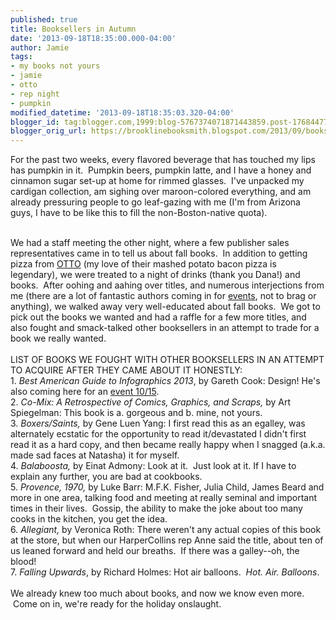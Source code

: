 ```yaml
---
published: true
title: Booksellers in Autumn
date: '2013-09-18T18:35:00.000-04:00'
author: Jamie
tags:
- my books not yours
- jamie
- otto
- rep night
- pumpkin
modified_datetime: '2013-09-18T18:35:03.320-04:00'
blogger_id: tag:blogger.com,1999:blog-5767374071871443859.post-1768447755621244604
blogger_orig_url: https://brooklinebooksmith.blogspot.com/2013/09/booksellers-in-autumn.html
---
```


For the past two weeks, every flavored beverage that has touched my lips has pumpkin in it. &nbsp;Pumpkin beers, pumpkin latte, and I have a honey and cinnamon sugar set-up at home for rimmed glasses. &nbsp;I've unpacked my cardigan collection, am sighing over maroon-colored everything, and am already pressuring people to go leaf-gazing with me (I'm from Arizona guys, I have to be like this to fill the non-Boston-native quota). <br /><div><br /></div><div>We had a staff meeting the other night, where a few publisher sales representatives came in to tell us about fall books. &nbsp;In addition to getting pizza from <a href="https://www.ottoportland.com/" target="_blank">OTTO</a>&nbsp;(my love of their mashed potato bacon pizza is legendary), we were treated to a night of drinks (thank you Dana!) and books. &nbsp;After oohing and aahing over titles, and numerous interjections from me (there are a lot of fantastic authors coming in for <a href="https://www.brooklinebooksmith.com/events/mainevent.html" target="_blank">events</a>, not to brag or anything), we walked away very well-educated about fall books. &nbsp;We got to pick out the books we wanted and had a raffle for a few more titles, and also fought and smack-talked other booksellers in an attempt to trade for a book we really wanted.&nbsp;</div><div><br /></div><div>LIST OF BOOKS WE FOUGHT WITH OTHER BOOKSELLERS IN AN ATTEMPT TO ACQUIRE AFTER THEY CAME ABOUT IT HONESTLY:&nbsp;</div><div>1. <i>Best American Guide to Infographics 2013</i>, by Gareth Cook: Design! He's also coming here for an <a href="https://www.brooklinebooksmith-shop.com/event/gareth-cook-best-american-infographics-2013" target="_blank">event 10/15</a>.&nbsp;</div><div>2. <i>Co-Mix: A Retrospective of Comics, Graphics, and Scraps, </i>by Art Spiegelman: This book is a. gorgeous and b. mine, not yours.<br />3. <i>Boxers/Saints,</i>&nbsp;by Gene Luen Yang: I first read this as an egalley, was alternately ecstatic for the opportunity to read it/devastated I didn't first read it as a hard copy, and then became really happy when I snagged (a.k.a. made sad faces at Natasha) it for myself.&nbsp;</div><div>4.&nbsp;<i>Balaboosta,</i>&nbsp;by Einat Admony: Look at it. &nbsp;Just look at it. If I have to explain any further, you are bad at cookbooks.<br />5. <i>Provence, 1970, </i>by Luke Barr: M.F.K. Fisher, Julia Child, James Beard and more in one area, talking food and meeting at really seminal and important times in their lives. &nbsp;Gossip, the ability to make the joke about too many cooks in the kitchen, you get the idea.<br />6. <i>Allegiant, </i>by Veronica Roth: There weren't any actual copies of this book at the store, but when our HarperCollins rep Anne said the title, about ten of us leaned forward and held our breaths. &nbsp;If there was a galley--oh, the blood!<br />7. <i>Falling Upwards</i>, by Richard Holmes: Hot air balloons. &nbsp;<i>Hot. Air. Balloons</i>.<br /><br />We already knew too much about books, and now we know even more. &nbsp;Come on in, we're ready for the holiday onslaught. <br /><br /><br /></div>